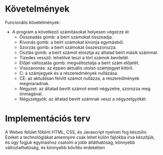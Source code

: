 # Követelmények
 Funcionális követelmények:
 - A program a következő számításokat helyesen végezze el:
   - Összeadás gomb: a beírt számokat összeadja.
   - Kivonás gomb: a beírt számokat kivonja egymásból.
   - Szorzás gomb: a beírt számokat összeszorozza.
   - Osztás gomb: a beírt számot elosztja az általad beírt másik számmal.
   - Tizedes vessző: lehetővé teszi a tört számok bevitelét.
   - Előjel változatás gomb: megváltoztatja a beírt szám előjelét.
   - Visszavonás: az éppen aktuális utolsó számjegyet kitörli.
   - C: a számjegyek és a részeredmények nullázása.
   - CE: az aktuálisan felvitt számot nullázza, a részeredmények megmaradnak.
   - Négyzet: az általad bevitt számot emeli négyzetre, szorozza meg önmagával.
   - Négyzetgyök: az általad bevitt számnak veszi a négyzetgyökét.
   
# Implementációs terv
 A Webes felület főként HTML, CSS, és Javascript nyelven fog készülni. Ezeket a technológiákat amennyire csak lehet külön fájlokba írva készítjük, és úgy fogjuk egymáshoz csatolni a jobb átláthatóság, könnyebb változtathatóság, és könnyebb bővítés érdekében
 
  